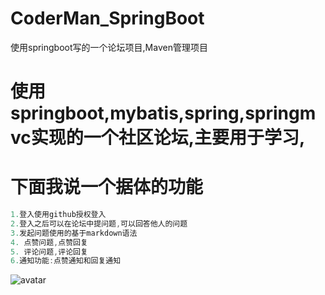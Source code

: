 # CoderMan_SpringBoot
使用springboot写的一个论坛项目,Maven管理项目
# 使用springboot,mybatis,spring,springmvc实现的一个社区论坛,主要用于学习,
# 下面我说一个据体的功能
```java
1.登入使用github授权登入
2.登入之后可以在论坛中提问题,可以回答他人的问题
3.发起问题使用的基于markdown语法
4. 点赞问题,点赞回复
5. 评论问题,评论回复
6.通知功能:点赞通知和回复通知
```
![avatar](C:\Users\Administrator\Desktop\a2.png)


